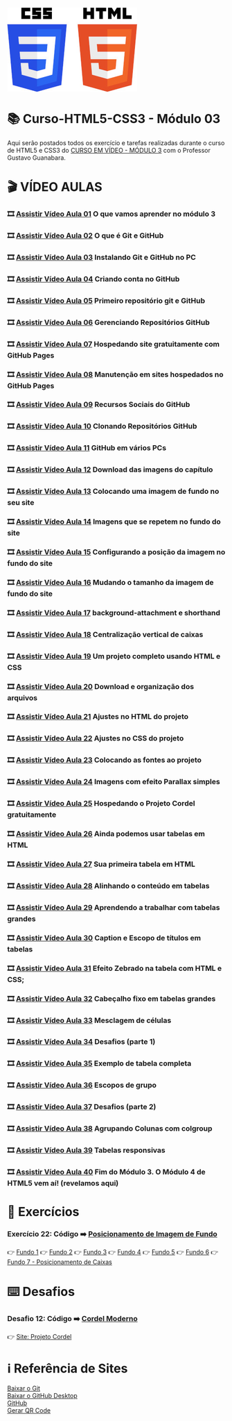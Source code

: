 ![image](https://github.com/ArgemiroC/Curso-Html5-Css3/blob/main/html-css/Modulo%201/imagens-extras/CSS3_and_HTML5-300.jpg)

# :books: Curso-HTML5-CSS3 - Módulo 03

Aqui serão postados todos os exercício e tarefas realizadas durante o curso de HTML5 e CSS3 do [CURSO EM VÍDEO - MÓDULO 3](https://www.youtube.com/playlist?list=PLHz_AreHm4dmcAviDwiGgHbeEJToxbOpZ) com o Professor Gustavo Guanabara.

# :clapper: VÍDEO AULAS
### :film_strip: [Assistir Vídeo Aula 01](https://www.youtube.com/watch?v=ofFgnDtn_1c&list=PLHz_AreHm4dmcAviDwiGgHbeEJToxbOpZ&index=1) O que vamos aprender no módulo 3<br>
### :film_strip: [Assistir Vídeo Aula 02](https://www.youtube.com/watch?v=GDGMf2bnHlE&list=PLHz_AreHm4dmcAviDwiGgHbeEJToxbOpZ&index=2) O que é Git e GitHub<br>
### :film_strip: [Assistir Vídeo Aula 03](https://www.youtube.com/watch?v=NgWExh3bswg&list=PLHz_AreHm4dmcAviDwiGgHbeEJToxbOpZ&index=3) Instalando Git e GitHub no PC<br>
### :film_strip: [Assistir Vídeo Aula 04](https://www.youtube.com/watch?v=1QTi8nIlK1o&list=PLHz_AreHm4dmcAviDwiGgHbeEJToxbOpZ&index=4) Criando conta no GitHub<br> 
### :film_strip: [Assistir Vídeo Aula 05](https://www.youtube.com/watch?v=P0Hvrf8T3zo&list=PLHz_AreHm4dmcAviDwiGgHbeEJToxbOpZ&index=5) Primeiro repositório git e GitHub<br>
### :film_strip: [Assistir Vídeo Aula 06](https://www.youtube.com/watch?v=Sbcu_GuySjo&list=PLHz_AreHm4dmcAviDwiGgHbeEJToxbOpZ&index=6) Gerenciando Repositórios GitHub<br>
### :film_strip: [Assistir Vídeo Aula 07](https://www.youtube.com/watch?v=_jI3782DGDc&list=PLHz_AreHm4dmcAviDwiGgHbeEJToxbOpZ&index=7) Hospedando site gratuitamente com GitHub Pages<br>
### :film_strip: [Assistir Vídeo Aula 08](https://www.youtube.com/watch?v=ejQwG2cvWxg&list=PLHz_AreHm4dmcAviDwiGgHbeEJToxbOpZ&index=8) Manutenção em sites hospedados no GitHub Pages<br>
### :film_strip: [Assistir Vídeo Aula 09](https://www.youtube.com/watch?v=g5orqzMzwkY&list=PLHz_AreHm4dmcAviDwiGgHbeEJToxbOpZ&index=9) Recursos Sociais do GitHub<br>
### :film_strip: [Assistir Vídeo Aula 10](https://www.youtube.com/watch?v=sRBSr9X5nAQ&list=PLHz_AreHm4dmcAviDwiGgHbeEJToxbOpZ&index=10) Clonando Repositórios GitHub<br>
### :film_strip: [Assistir Vídeo Aula 11](https://www.youtube.com/watch?v=c-MATEcIuPQ&list=PLHz_AreHm4dmcAviDwiGgHbeEJToxbOpZ&index=11) GitHub em vários PCs<br>
### :film_strip: [Assistir Vídeo Aula 12](https://www.youtube.com/watch?v=sms5H5cKDy4&list=PLHz_AreHm4dmcAviDwiGgHbeEJToxbOpZ&index=12) Download das imagens do capítulo<br>
### :film_strip: [Assistir Vídeo Aula 13](https://www.youtube.com/watch?v=9hV5oXi80-A&list=PLHz_AreHm4dmcAviDwiGgHbeEJToxbOpZ&index=13) Colocando uma imagem de fundo no seu site<br>
### :film_strip: [Assistir Vídeo Aula 14](https://www.youtube.com/watch?v=_5KoMUMCTG0&list=PLHz_AreHm4dmcAviDwiGgHbeEJToxbOpZ&index=14) Imagens que se repetem no fundo do site<br>
### :film_strip: [Assistir Vídeo Aula 15](https://www.youtube.com/watch?v=RpcmGqvzWxQ&list=PLHz_AreHm4dmcAviDwiGgHbeEJToxbOpZ&index=15) Configurando a posição da imagem no fundo do site<br>
### :film_strip: [Assistir Vídeo Aula 16](https://www.youtube.com/watch?v=lNaoi5AUCsc&list=PLHz_AreHm4dmcAviDwiGgHbeEJToxbOpZ&index=16) Mudando o tamanho da imagem de fundo do site<br>
### :film_strip: [Assistir Vídeo Aula 17](https://www.youtube.com/watch?v=PzJwwA6LVts&list=PLHz_AreHm4dmcAviDwiGgHbeEJToxbOpZ&index=17) background-attachment e shorthand<br>
### :film_strip: [Assistir Vídeo Aula 18](https://www.youtube.com/watch?v=-w0Qo_qQiRg&list=PLHz_AreHm4dmcAviDwiGgHbeEJToxbOpZ&index=18) Centralização vertical de caixas<br>
### :film_strip: [Assistir Vídeo Aula 19](https://www.youtube.com/watch?v=cz7AoKGcwlY&list=PLHz_AreHm4dmcAviDwiGgHbeEJToxbOpZ&index=19) Um projeto completo usando HTML e CSS<br>
### :film_strip: [Assistir Vídeo Aula 20](https://www.youtube.com/watch?v=V8kF1WZisbg&list=PLHz_AreHm4dmcAviDwiGgHbeEJToxbOpZ&index=20) Download e organização dos arquivos<br>
### :film_strip: [Assistir Vídeo Aula 21](https://www.youtube.com/watch?v=e-HB90dx_CI&list=PLHz_AreHm4dmcAviDwiGgHbeEJToxbOpZ&index=21) Ajustes no HTML do projeto<br>
### :film_strip: [Assistir Vídeo Aula 22](https://www.youtube.com/watch?v=82vIYws5wF8&list=PLHz_AreHm4dmcAviDwiGgHbeEJToxbOpZ&index=22) Ajustes no CSS do projeto<br>
### :film_strip: [Assistir Vídeo Aula 23](https://www.youtube.com/watch?v=0bBBaHNkzVE&list=PLHz_AreHm4dmcAviDwiGgHbeEJToxbOpZ&index=23) Colocando as fontes ao projeto<br>
### :film_strip: [Assistir Vídeo Aula 24](https://www.youtube.com/watch?v=UnYur3GqcDc&list=PLHz_AreHm4dmcAviDwiGgHbeEJToxbOpZ&index=24) Imagens com efeito Parallax simples<br>
### :film_strip: [Assistir Vídeo Aula 25](https://www.youtube.com/watch?v=78hBqKLaWCU&list=PLHz_AreHm4dmcAviDwiGgHbeEJToxbOpZ&index=25) Hospedando o Projeto Cordel gratuitamente<br>
### :film_strip: [Assistir Vídeo Aula 26](https://www.youtube.com/watch?v=9IF4xvg5rWI&list=PLHz_AreHm4dmcAviDwiGgHbeEJToxbOpZ&index=26) Ainda podemos usar tabelas em HTML<br>
### :film_strip: [Assistir Vídeo Aula 27](https://www.youtube.com/watch?v=lIiZu-94PBk&list=PLHz_AreHm4dmcAviDwiGgHbeEJToxbOpZ&index=27) Sua primeira tabela em HTML<br>
### :film_strip: [Assistir Vídeo Aula 28](https://www.youtube.com/watch?v=djvX6p9l-Rk&list=PLHz_AreHm4dmcAviDwiGgHbeEJToxbOpZ&index=28) Alinhando o conteúdo em tabelas<br>
### :film_strip: [Assistir Vídeo Aula 29](https://www.youtube.com/watch?v=XmrNuqmmckM&list=PLHz_AreHm4dmcAviDwiGgHbeEJToxbOpZ&index=29) Aprendendo a trabalhar com tabelas grandes<br>
### :film_strip: [Assistir Vídeo Aula 30](https://www.youtube.com/watch?v=ZnjU3PzhGi0&list=PLHz_AreHm4dmcAviDwiGgHbeEJToxbOpZ&index=30) Caption e Escopo de títulos em tabelas<br>
### :film_strip: [Assistir Vídeo Aula 31](https://www.youtube.com/watch?v=IYUiFRE5hpI&list=PLHz_AreHm4dmcAviDwiGgHbeEJToxbOpZ&index=31) Efeito Zebrado na tabela com HTML e CSS;<br>
### :film_strip: [Assistir Vídeo Aula 32](https://www.youtube.com/watch?v=k277B58kC9c&list=PLHz_AreHm4dmcAviDwiGgHbeEJToxbOpZ&index=32) Cabeçalho fixo em tabelas grandes<br>
### :film_strip: [Assistir Vídeo Aula 33](https://www.youtube.com/watch?v=olZgL09uDAU&list=PLHz_AreHm4dmcAviDwiGgHbeEJToxbOpZ&index=33) Mesclagem de células<br>
### :film_strip: [Assistir Vídeo Aula 34](https://www.youtube.com/watch?v=MnznvoNuy-I&list=PLHz_AreHm4dmcAviDwiGgHbeEJToxbOpZ&index=34) Desafios (parte 1)<br>
### :film_strip: [Assistir Vídeo Aula 35](https://www.youtube.com/watch?v=muKp1-jcs3Q&list=PLHz_AreHm4dmcAviDwiGgHbeEJToxbOpZ&index=36) Exemplo de tabela completa<br>
### :film_strip: [Assistir Vídeo Aula 36](https://www.youtube.com/watch?v=muKp1-jcs3Q&list=PLHz_AreHm4dmcAviDwiGgHbeEJToxbOpZ&index=36) Escopos de grupo<br>
### :film_strip: [Assistir Vídeo Aula 37](https://www.youtube.com/watch?v=V2gVaqTSRmo&list=PLHz_AreHm4dmcAviDwiGgHbeEJToxbOpZ&index=37) Desafios (parte 2)<br>
### :film_strip: [Assistir Vídeo Aula 38](https://www.youtube.com/watch?v=1Ro7rjINNb0&list=PLHz_AreHm4dmcAviDwiGgHbeEJToxbOpZ&index=38) Agrupando Colunas com colgroup<br>
### :film_strip: [Assistir Vídeo Aula 39](https://www.youtube.com/watch?v=-0CgGstWMcA&list=PLHz_AreHm4dmcAviDwiGgHbeEJToxbOpZ&index=39) Tabelas responsivas<br>
### :film_strip: [Assistir Vídeo Aula 40](https://www.youtube.com/watch?v=XJ10-IKH8ig&list=PLHz_AreHm4dmcAviDwiGgHbeEJToxbOpZ&index=40)  Fim do Módulo 3. O Módulo 4 de HTML5 vem aí! (revelamos aqui)<br>

# :scroll: Exercícios

### Exercício 22: Código :arrow_right: [Posicionamento de Imagem de Fundo](https://github.com/ArgemiroC/Curso-Html5-Css3/tree/main/html-css/Modulo%203/exercicios/ex022)<br>
:point_right: [Fundo 1](https://argemiroc.github.io/Curso-Html5-Css3/html-css/Modulo%203/exercicios/ex022/fundo001.html)
:point_right: [Fundo 2](https://argemiroc.github.io/Curso-Html5-Css3/html-css/Modulo%203/exercicios/ex022/fundo002.html)
:point_right: [Fundo 3](https://argemiroc.github.io/Curso-Html5-Css3/html-css/Modulo%203/exercicios/ex022/fundo003.html)
:point_right: [Fundo 4](https://argemiroc.github.io/Curso-Html5-Css3/html-css/Modulo%203/exercicios/ex022/fundo004.html)
:point_right: [Fundo 5](https://argemiroc.github.io/Curso-Html5-Css3/html-css/Modulo%203/exercicios/ex022/fundo005.html)
:point_right: [Fundo 6](https://argemiroc.github.io/Curso-Html5-Css3/html-css/Modulo%203/exercicios/ex022/fundo006.html)
:point_right: [Fundo 7 - Posicionamento de Caixas](https://argemiroc.github.io/Curso-Html5-Css3/html-css/Modulo%203/exercicios/ex022/fundo007.html)<br>

# :keyboard: Desafios
### Desafio 12: Código :arrow_right: [Cordel Moderno](https://github.com/ArgemiroC/Curso-Html5-Css3/tree/main/html-css/Modulo%203/Desafios/d012)<br>
:point_right: [Site: Projeto Cordel](https://argemiroc.github.io/projeto-cordel/)<br>

# :information_source: Referência de Sites
[Baixar o Git](https://git-scm.com/)<br>
[Baixar o GitHub Desktop](https://desktop.github.com/)<br>
[GitHub](https://github.com/)<br>
[Gerar QR Code](https://br.qr-code-generator.com/)<br>
